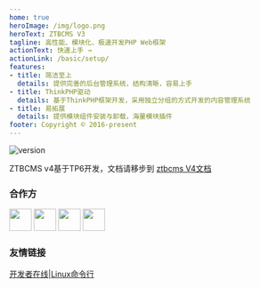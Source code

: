 ```yaml
---
home: true
heroImage: /img/logo.png
heroText: ZTBCMS V3
tagline: 高性能、模块化、极速开发PHP Web框架
actionText: 快速上手 →
actionLink: /basic/setup/
features:
- title: 简洁至上
  details: 提供完善的后台管理系统，结构清晰，容易上手
- title: ThinkPHP驱动
  details: 基于ThinkPHP框架开发，采用独立分组的方式开发的内容管理系统
- title: 易拓展
  details: 提供模块组件安装与卸载，海量模块插件
footer: Copyright © 2016-present
---
```


<img src="https://img.shields.io/github/release/ztbcms/ztbcms.svg?maxAge=36000" alt="version">

ZTBCMS v4基于TP6开发，文档请移步到 [ztbcms V4文档](https://www.kancloud.cn/ztbcms/ztbcms/1939308)

### 合作方

<a href="https://www.zhutibang.cn"><img src="https://dn-coding-net-production-pp.qbox.me/da8e8b23-f828-4f13-9465-d5442890845c.png" style="height: 40px"></a>
<a href="https://portal.qiniu.com/signup?code=1h5fdum9dyez6"><img src="https://s1.ax1x.com/2020/07/24/UvdEct.png" style="height: 40px"></a>
<a href="https://www.aliyun.com/?source=5176.11533457&userCode=cb42l4yn&type=copy"><img src="https://s1.ax1x.com/2020/07/24/Uvw1aD.png" style="height: 40px"></a>
<a href="https://www.bt.cn/?invite_code=MV9xcml5enc="><img src="https://s1.ax1x.com/2020/07/31/aQxYoF.png" style="height: 40px"></a>


### 友情链接

[开发者在线](http://www.devonline.net)|[Linux命令行](http://linux.devonline.net)
